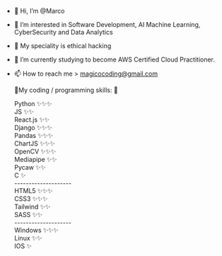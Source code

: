 - 👋 Hi, I’m @Marco
- 👀 I’m interested in Software Development, AI Machine Learning, CyberSecurity and Data Analytics
- 👀 My speciality is ethical hacking
- 🌱 I’m currently studying to become AWS Certified Cloud Practitioner.
- 📫 How to reach me > magicocoding@gmail.com 

  🌱My coding / programming skills: 🌱
  
  Python      ✨✨✨<br>
  JS          ✨✨<br>
  React.js    ✨✨<br>
  Django      ✨✨✨<br>
  Pandas      ✨✨✨<br>
  ChartJS     ✨✨✨<br>
  OpenCV      ✨✨✨<br>
  Mediapipe   ✨✨<br>
  Pycaw       ✨✨<br>
  C           ✨<br>
  --------------------<br>
  HTML5     ✨✨✨<br>
  CSS3      ✨✨✨<br>
  Tailwind  ✨✨<br>
  SASS      ✨✨<br>
  --------------------<br>
  Windows ✨✨✨<br>
  Linux ✨✨<br>
  IOS ✨
  
<!---
Markomanis/Markomanis is a ✨ special ✨ repository because its `README.md` (this file) appears on your GitHub profile.
You can click the Preview link to take a look at your changes.
--->
